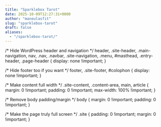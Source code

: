 ```yaml
---
title: "Sparklebox Tarot"
date: 2025-10-09T12:27:31+0000
author: "manoulasfit"
slug: "sparklebox-tarot"
draft: false
aliases:
  - "/sparklebox-tarot/"
---
```


/* Hide WordPress header and navigation */
header,
.site-header,
.main-navigation,
nav,
.nav,
.navbar,
.site-navigation,
.menu,
#masthead,
.entry-header,
.page-header {
    display: none !important;
}

/* Hide footer too if you want */
footer,
.site-footer,
#colophon {
    display: none !important;
}

/* Make content full width */
.site-content,
.content-area,
main,
article {
    margin: 0 !important;
    padding: 0 !important;
    max-width: 100% !important;
}

/* Remove body padding/margin */
body {
    margin: 0 !important;
    padding: 0 !important;
}

/* Make the page truly full screen */
.site {
    padding: 0 !important;
    margin: 0 !important;
}